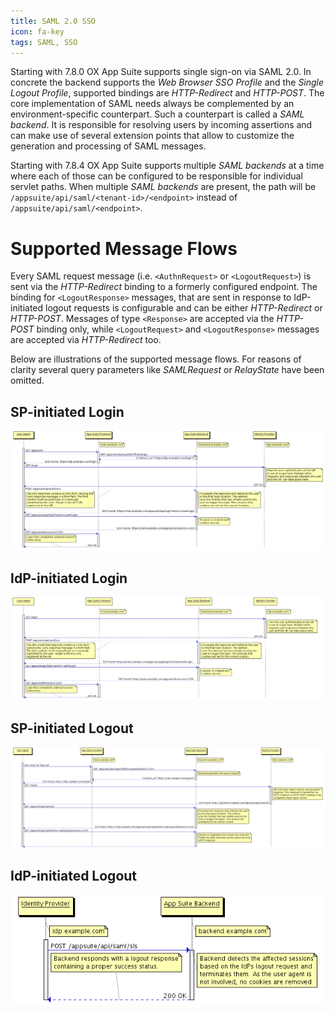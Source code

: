 ```yaml
---
title: SAML 2.0 SSO
icon: fa-key
tags: SAML, SSO
---
```


Starting with 7.8.0 OX App Suite supports single sign-on via SAML 2.0. In concrete the backend supports the *Web Browser SSO Profile* and the *Single Logout Profile*, supported bindings are *HTTP-Redirect* and *HTTP-POST*. The core implementation of SAML needs always be complemented by an environment-specific counterpart. Such a counterpart is called a *SAML backend*. It is responsible for resolving users by incoming assertions and can make use of several extension points that allow to customize the generation and processing of SAML messages.

Starting with 7.8.4 OX App Suite supports multiple *SAML backends* at a time where each of those can be configured to be responsible for individual servlet paths. When multiple *SAML backends* are present, the path will be `/appsuite/api/saml/<tenant-id>/<endpoint>` instead of `/appsuite/api/saml/<endpoint>`.


# Supported Message Flows

Every SAML request message (i.e. `<AuthnRequest>` or `<LogoutRequest>`) is sent via the *HTTP-Redirect* binding to a formerly configured endpoint. The binding for `<LogoutResponse>` messages, that are sent in response to IdP-initiated logout requests is configurable and can be either *HTTP-Redirect* or *HTTP-POST*. Messages of type `<Response>` are accepted via the *HTTP-POST* binding only, while `<LogoutRequest>` and `<LogoutResponse>` messages are accepted via *HTTP-Redirect* too.

Below are illustrations of the supported message flows. For reasons of clarity several query parameters like *SAMLRequest* or *RelayState* have been omitted.


## SP-initiated Login

![SP-initiated login flow](saml_2.0_sso/SAML_login_flow.png "SP-initiated login flow")


## IdP-initiated Login

![IdP-initiated login flow](saml_2.0_sso/SAML_idp_login_flow.png "IdP-initiated login flow")


## SP-initiated Logout

![SP-initiated logout flow](saml_2.0_sso/SAML_sp_logout_flow.png "SP-initiated logout flow")


## IdP-initiated Logout

![IdP-initiated logout flow](saml_2.0_sso/SAML_idp_logout_flow.png "IdP-initiated logout flow")